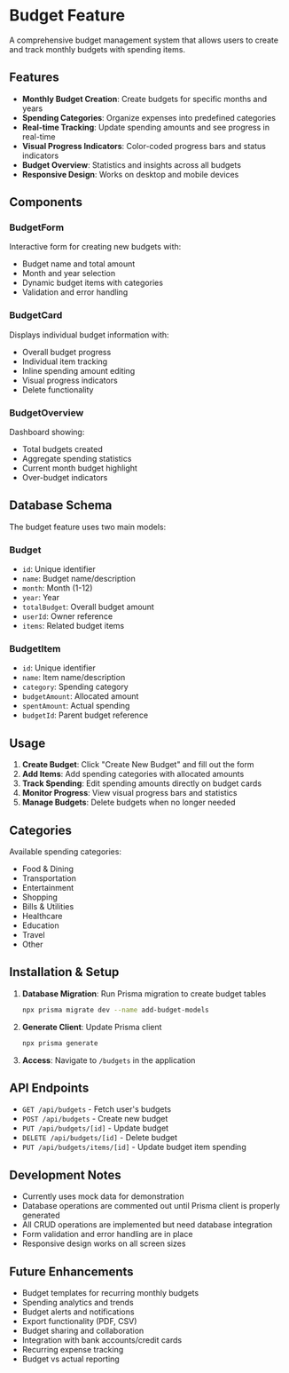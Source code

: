 # Budget Feature

A comprehensive budget management system that allows users to create and track monthly budgets with spending items.

## Features

- **Monthly Budget Creation**: Create budgets for specific months and years
- **Spending Categories**: Organize expenses into predefined categories
- **Real-time Tracking**: Update spending amounts and see progress in real-time
- **Visual Progress Indicators**: Color-coded progress bars and status indicators
- **Budget Overview**: Statistics and insights across all budgets
- **Responsive Design**: Works on desktop and mobile devices

## Components

### BudgetForm

Interactive form for creating new budgets with:

- Budget name and total amount
- Month and year selection
- Dynamic budget items with categories
- Validation and error handling

### BudgetCard

Displays individual budget information with:

- Overall budget progress
- Individual item tracking
- Inline spending amount editing
- Visual progress indicators
- Delete functionality

### BudgetOverview

Dashboard showing:

- Total budgets created
- Aggregate spending statistics
- Current month budget highlight
- Over-budget indicators

## Database Schema

The budget feature uses two main models:

### Budget

- `id`: Unique identifier
- `name`: Budget name/description
- `month`: Month (1-12)
- `year`: Year
- `totalBudget`: Overall budget amount
- `userId`: Owner reference
- `items`: Related budget items

### BudgetItem

- `id`: Unique identifier
- `name`: Item name/description
- `category`: Spending category
- `budgetAmount`: Allocated amount
- `spentAmount`: Actual spending
- `budgetId`: Parent budget reference

## Usage

1. **Create Budget**: Click "Create New Budget" and fill out the form
2. **Add Items**: Add spending categories with allocated amounts
3. **Track Spending**: Edit spending amounts directly on budget cards
4. **Monitor Progress**: View visual progress bars and statistics
5. **Manage Budgets**: Delete budgets when no longer needed

## Categories

Available spending categories:

- Food & Dining
- Transportation
- Entertainment
- Shopping
- Bills & Utilities
- Healthcare
- Education
- Travel
- Other

## Installation & Setup

1. **Database Migration**: Run Prisma migration to create budget tables

   ```bash
   npx prisma migrate dev --name add-budget-models
   ```

2. **Generate Client**: Update Prisma client

   ```bash
   npx prisma generate
   ```

3. **Access**: Navigate to `/budgets` in the application

## API Endpoints

- `GET /api/budgets` - Fetch user's budgets
- `POST /api/budgets` - Create new budget
- `PUT /api/budgets/[id]` - Update budget
- `DELETE /api/budgets/[id]` - Delete budget
- `PUT /api/budgets/items/[id]` - Update budget item spending

## Development Notes

- Currently uses mock data for demonstration
- Database operations are commented out until Prisma client is properly generated
- All CRUD operations are implemented but need database integration
- Form validation and error handling are in place
- Responsive design works on all screen sizes

## Future Enhancements

- Budget templates for recurring monthly budgets
- Spending analytics and trends
- Budget alerts and notifications
- Export functionality (PDF, CSV)
- Budget sharing and collaboration
- Integration with bank accounts/credit cards
- Recurring expense tracking
- Budget vs actual reporting
